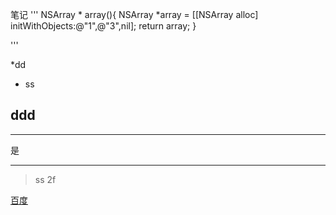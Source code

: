 笔记
'''
NSArray * array(){
NSArray *array = [[NSArray alloc] initWithObjects:@"1",@"3",nil];
return array;
}

'''


*dd 

- ss

## ddd 

----


是

_____

>ss 
>2f

[百度](www.baidu.com)
